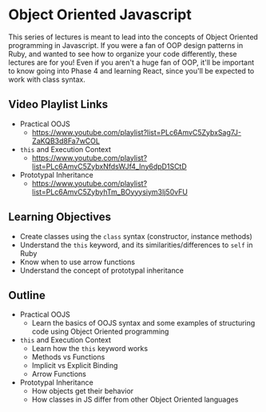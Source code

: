 # Object Oriented Javascript

This series of lectures is meant to lead into the concepts of Object Oriented programming in Javascript. If you were a fan of OOP design patterns in Ruby, and wanted to see how to organize your code differently, these lectures are for you! Even if you aren't a huge fan of OOP, it'll be important to know going into Phase 4 and learning React, since you'll be expected to work with class syntax.

## Video Playlist Links
- Practical OOJS
  - https://www.youtube.com/playlist?list=PLc6AmvC5ZybxSag7J-ZaKQB3d8Fa7wCOL
- `this` and Execution Context
  - https://www.youtube.com/playlist?list=PLc6AmvC5ZybxNfdsWJf4_Iny6dpD1SCtD
- Prototypal Inheritance
  - https://www.youtube.com/playlist?list=PLc6AmvC5ZybyhTm_BOyyysiym3Ij50vFU

## Learning Objectives

- Create classes using the `class` syntax (constructor, instance methods)
- Understand the `this` keyword, and its similarities/differences to `self` in Ruby
- Know when to use arrow functions
- Understand the concept of prototypal inheritance

## Outline

- Practical OOJS
  - Learn the basics of OOJS syntax and some examples of structuring code using Object Oriented programming
- `this` and Execution Context
  - Learn how the `this` keyword works
  - Methods vs Functions
  - Implicit vs Explicit Binding
  - Arrow Functions
- Prototypal Inheritance
  - How objects get their behavior
  - How classes in JS differ from other Object Oriented languages

